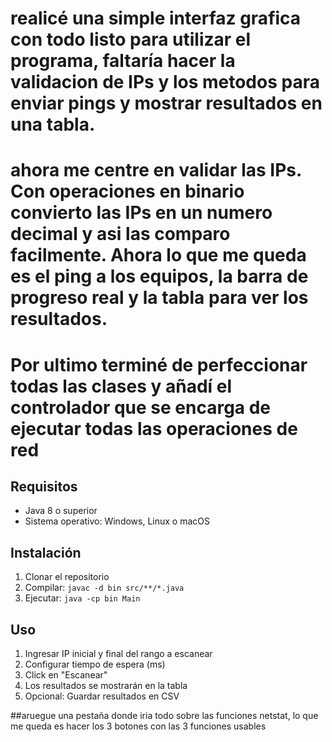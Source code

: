 # realicé una simple interfaz grafica con todo listo para utilizar el programa, faltaría hacer la validacion de IPs y los metodos para enviar pings y mostrar resultados en una tabla.

# ahora me centre en validar las IPs. Con operaciones en binario convierto las IPs en un numero decimal y asi las comparo facilmente. Ahora lo que me queda es el ping a los equipos, la barra de progreso real y la tabla para ver los resultados.

# Por ultimo terminé de perfeccionar todas las clases y añadí el controlador que se encarga de ejecutar todas las operaciones de red



## Requisitos
- Java 8 o superior
- Sistema operativo: Windows, Linux o macOS

## Instalación
1. Clonar el repositorio
2. Compilar: `javac -d bin src/**/*.java`
3. Ejecutar: `java -cp bin Main`

## Uso
1. Ingresar IP inicial y final del rango a escanear
2. Configurar tiempo de espera (ms)
3. Click en "Escanear"
4. Los resultados se mostrarán en la tabla
5. Opcional: Guardar resultados en CSV

##aruegue una pestaña donde iria todo sobre las funciones netstat, lo que me queda es hacer los 3 botones con las 3 funciones usables
